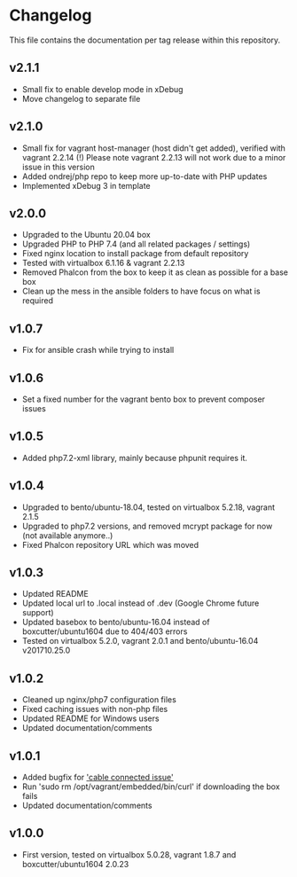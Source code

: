 # Changelog
This file contains the documentation per tag release within this repository.

## v2.1.1
* Small fix to enable develop mode in xDebug
* Move changelog to separate file

## v2.1.0
* Small fix for vagrant host-manager (host didn't get added), verified with vagrant 2.2.14 (!)
  Please note vagrant 2.2.13 will not work due to a minor issue in this version
* Added ondrej/php repo to keep more up-to-date with PHP updates
* Implemented xDebug 3 in template

## v2.0.0
* Upgraded to the Ubuntu 20.04 box
* Upgraded PHP to PHP 7.4 (and all related packages / settings)
* Fixed nginx location to install package from default repository
* Tested with virtualbox 6.1.16 & vagrant 2.2.13
* Removed Phalcon from the box to keep it as clean as possible for a base box
* Clean up the mess in the ansible folders to have focus on what is required

## v1.0.7
* Fix for ansible crash while trying to install

## v1.0.6
* Set a fixed number for the vagrant bento box to prevent composer issues

## v1.0.5
* Added php7.2-xml library, mainly because phpunit requires it.

## v1.0.4
* Upgraded to bento/ubuntu-18.04, tested on virtualbox 5.2.18, vagrant 2.1.5
* Upgraded to php7.2 versions, and removed mcrypt package for now (not available anymore..)
* Fixed Phalcon repository URL which was moved

## v1.0.3
* Updated README
* Updated local url to .local instead of .dev (Google Chrome future support)
* Updated basebox to bento/ubuntu-16.04 instead of boxcutter/ubuntu1604 due to 404/403 errors
* Tested on virtualbox 5.2.0, vagrant 2.0.1 and bento/ubuntu-16.04 v201710.25.0

## v1.0.2
* Cleaned up nginx/php7 configuration files
* Fixed caching issues with non-php files
* Updated README for Windows users
* Updated documentation/comments

## v1.0.1
* Added bugfix for ['cable connected issue'](https://lists.debian.org/debian-cloud/2016/09/msg00051.html)
* Run 'sudo rm /opt/vagrant/embedded/bin/curl' if downloading the box fails
* Updated documentation/comments

## v1.0.0
* First version, tested on virtualbox 5.0.28, vagrant 1.8.7 and boxcutter/ubuntu1604 2.0.23
